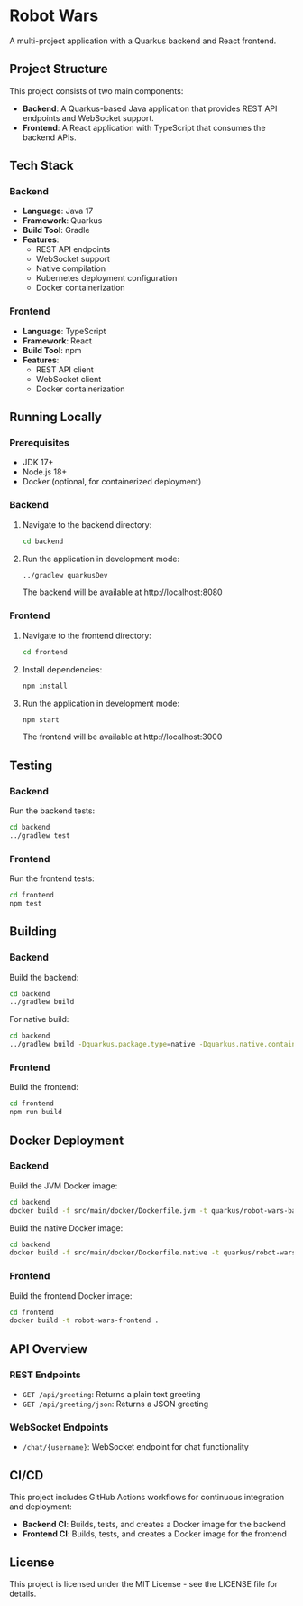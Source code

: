 # Robot Wars

A multi-project application with a Quarkus backend and React frontend.

## Project Structure

This project consists of two main components:

- **Backend**: A Quarkus-based Java application that provides REST API endpoints and WebSocket support.
- **Frontend**: A React application with TypeScript that consumes the backend APIs.

## Tech Stack

### Backend
- **Language**: Java 17
- **Framework**: Quarkus
- **Build Tool**: Gradle
- **Features**:
  - REST API endpoints
  - WebSocket support
  - Native compilation
  - Kubernetes deployment configuration
  - Docker containerization

### Frontend
- **Language**: TypeScript
- **Framework**: React
- **Build Tool**: npm
- **Features**:
  - REST API client
  - WebSocket client
  - Docker containerization

## Running Locally

### Prerequisites
- JDK 17+
- Node.js 18+
- Docker (optional, for containerized deployment)

### Backend

1. Navigate to the backend directory:
   ```bash
   cd backend
   ```

2. Run the application in development mode:
   ```bash
   ../gradlew quarkusDev
   ```

   The backend will be available at http://localhost:8080

### Frontend

1. Navigate to the frontend directory:
   ```bash
   cd frontend
   ```

2. Install dependencies:
   ```bash
   npm install
   ```

3. Run the application in development mode:
   ```bash
   npm start
   ```

   The frontend will be available at http://localhost:3000

## Testing

### Backend

Run the backend tests:
```bash
cd backend
../gradlew test
```

### Frontend

Run the frontend tests:
```bash
cd frontend
npm test
```

## Building

### Backend

Build the backend:
```bash
cd backend
../gradlew build
```

For native build:
```bash
cd backend
../gradlew build -Dquarkus.package.type=native -Dquarkus.native.container-build=true
```

### Frontend

Build the frontend:
```bash
cd frontend
npm run build
```

## Docker Deployment

### Backend

Build the JVM Docker image:
```bash
cd backend
docker build -f src/main/docker/Dockerfile.jvm -t quarkus/robot-wars-backend-jvm .
```

Build the native Docker image:
```bash
cd backend
docker build -f src/main/docker/Dockerfile.native -t quarkus/robot-wars-backend-native .
```

### Frontend

Build the frontend Docker image:
```bash
cd frontend
docker build -t robot-wars-frontend .
```

## API Overview

### REST Endpoints

- `GET /api/greeting`: Returns a plain text greeting
- `GET /api/greeting/json`: Returns a JSON greeting

### WebSocket Endpoints

- `/chat/{username}`: WebSocket endpoint for chat functionality

## CI/CD

This project includes GitHub Actions workflows for continuous integration and deployment:

- **Backend CI**: Builds, tests, and creates a Docker image for the backend
- **Frontend CI**: Builds, tests, and creates a Docker image for the frontend

## License

This project is licensed under the MIT License - see the LICENSE file for details.